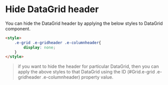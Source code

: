 # Hide DataGrid header

You can hide the DataGrid header by applying the below styles to DataGrid component.

```html
<style>
    .e-grid .e-gridheader .e-columnheader{
        display: none;
    }
</style>
```

> if you want to hide the header for particular DataGrid, then you can apply the above styles to that DataGrid using the ID (#Grid.e-grid .e-gridheader .e-columnheader) property value.